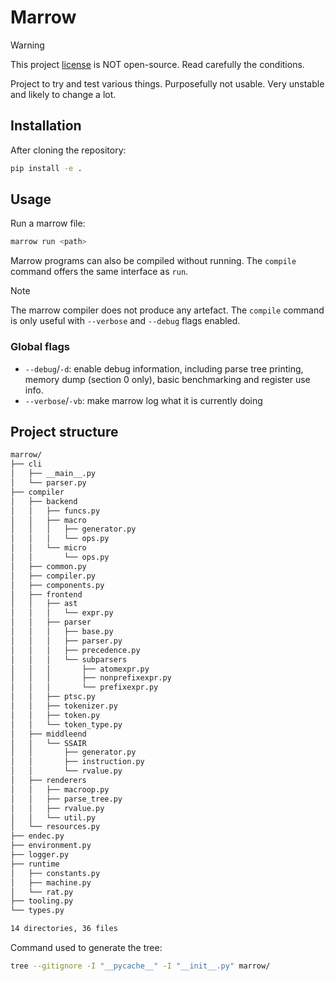 # Marrow

> [!WARNING]
> This project [license](./LICENSE) is NOT open-source. Read carefully the conditions.

Project to try and test various things. Purposefully not usable.
Very unstable and likely to change a lot.

## Installation

After cloning the repository:

```sh
pip install -e .
```

## Usage

Run a marrow file:

```sh
marrow run <path>
```

Marrow programs can also be compiled without running. The `compile` command offers the same interface as `run`.

> [!NOTE]
> The marrow compiler does not produce any artefact. The `compile` command is only useful with `--verbose` and `--debug` flags enabled.

### Global flags

- `--debug`/`-d`: enable debug information, including parse tree printing, memory dump (section 0 only), basic benchmarking and register use info.
- `--verbose`/`-vb`: make marrow log what it is currently doing

## Project structure

```txt
marrow/
├── cli
│   ├── __main__.py
│   └── parser.py
├── compiler
│   ├── backend
│   │   ├── funcs.py
│   │   ├── macro
│   │   │   ├── generator.py
│   │   │   └── ops.py
│   │   └── micro
│   │       └── ops.py
│   ├── common.py
│   ├── compiler.py
│   ├── components.py
│   ├── frontend
│   │   ├── ast
│   │   │   └── expr.py
│   │   ├── parser
│   │   │   ├── base.py
│   │   │   ├── parser.py
│   │   │   ├── precedence.py
│   │   │   └── subparsers
│   │   │       ├── atomexpr.py
│   │   │       ├── nonprefixexpr.py
│   │   │       └── prefixexpr.py
│   │   ├── ptsc.py
│   │   ├── tokenizer.py
│   │   ├── token.py
│   │   └── token_type.py
│   ├── middleend
│   │   └── SSAIR
│   │       ├── generator.py
│   │       ├── instruction.py
│   │       └── rvalue.py
│   ├── renderers
│   │   ├── macroop.py
│   │   ├── parse_tree.py
│   │   ├── rvalue.py
│   │   └── util.py
│   └── resources.py
├── endec.py
├── environment.py
├── logger.py
├── runtime
│   ├── constants.py
│   ├── machine.py
│   └── rat.py
├── tooling.py
└── types.py

14 directories, 36 files
```

Command used to generate the tree:

```sh
tree --gitignore -I "__pycache__" -I "__init__.py" marrow/
```
